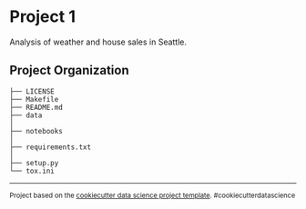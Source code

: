 Project 1
==============================

Analysis of weather and house sales in Seattle.

Project Organization
------------

    ├── LICENSE
    ├── Makefile           
    ├── README.md          
    ├── data
    │
    ├── notebooks          
    │
    ├── requirements.txt   
    │
    ├── setup.py           
    └── tox.ini           


--------

<p><small>Project based on the <a target="_blank" href="https://drivendata.github.io/cookiecutter-data-science/">cookiecutter data science project template</a>. #cookiecutterdatascience</small></p>
